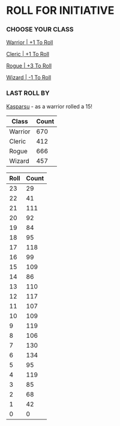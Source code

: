 # ROLL FOR INITIATIVE
### CHOOSE YOUR CLASS

[Warrior | +1 To Roll](https://github.com/benjaminsampica/benjaminsampica/issues/new?title=roll%7Cwarrior&body=Just+click+%27Submit+new+issue%27.)

[Cleric | +1 To Roll](https://github.com/benjaminsampica/benjaminsampica/issues/new?title=roll%7Ccleric&body=Just+click+%27Submit+new+issue%27.)

[Rogue | +3 To Roll](https://github.com/benjaminsampica/benjaminsampica/issues/new?title=roll%7Crogue&body=Just+click+%27Submit+new+issue%27.)

[Wizard | -1 To Roll](https://github.com/benjaminsampica/benjaminsampica/issues/new?title=roll%7Cwizard&body=Just+click+%27Submit+new+issue%27.)
### LAST ROLL BY
[Kasparsu](https://www.github.com/Kasparsu) - as a warrior rolled a 15!

|Class|Count|
|-|-|
|Warrior|670|
|Cleric|412|
|Rogue|666|
|Wizard|457|

|Roll|Count|
|-|-|
|23|29
|22|41
|21|111
|20|92
|19|84
|18|95
|17|118
|16|99
|15|109
|14|86
|13|110
|12|117
|11|107
|10|109
|9|119
|8|106
|7|130
|6|134
|5|95
|4|119
|3|85
|2|68
|1|42
|0|0
